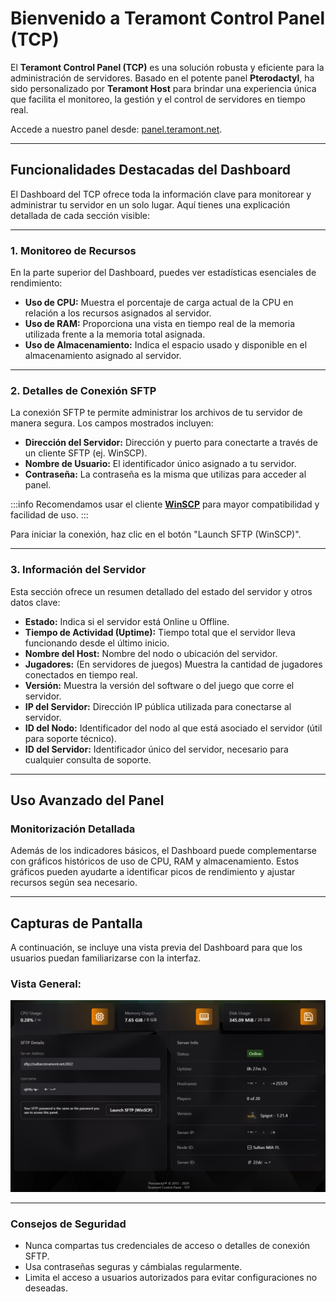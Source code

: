# Bienvenido a Teramont Control Panel (TCP)

El **Teramont Control Panel (TCP)** es una solución robusta y eficiente para la administración de servidores. Basado en el potente panel **Pterodactyl**, ha sido personalizado por **Teramont Host** para brindar una experiencia única que facilita el monitoreo, la gestión y el control de servidores en tiempo real.

Accede a nuestro panel desde: [panel.teramont.net](https://panel.teramont.net).

---

## Funcionalidades Destacadas del Dashboard

El Dashboard del TCP ofrece toda la información clave para monitorear y administrar tu servidor en un solo lugar. Aquí tienes una explicación detallada de cada sección visible:

---

### **1. Monitoreo de Recursos**
En la parte superior del Dashboard, puedes ver estadísticas esenciales de rendimiento:

- **Uso de CPU:** Muestra el porcentaje de carga actual de la CPU en relación a los recursos asignados al servidor.
- **Uso de RAM:** Proporciona una vista en tiempo real de la memoria utilizada frente a la memoria total asignada.
- **Uso de Almacenamiento:** Indica el espacio usado y disponible en el almacenamiento asignado al servidor.

---

### **2. Detalles de Conexión SFTP**
La conexión SFTP te permite administrar los archivos de tu servidor de manera segura. Los campos mostrados incluyen:

- **Dirección del Servidor:** Dirección y puerto para conectarte a través de un cliente SFTP (ej. WinSCP).
- **Nombre de Usuario:** El identificador único asignado a tu servidor.
- **Contraseña:** La contraseña es la misma que utilizas para acceder al panel.

:::info
Recomendamos usar el cliente **[WinSCP](https://winscp.net/eng/index.php)** para mayor compatibilidad y facilidad de uso.
:::

Para iniciar la conexión, haz clic en el botón "Launch SFTP (WinSCP)".

---

### **3. Información del Servidor**
Esta sección ofrece un resumen detallado del estado del servidor y otros datos clave:

- **Estado:** Indica si el servidor está Online u Offline.
- **Tiempo de Actividad (Uptime):** Tiempo total que el servidor lleva funcionando desde el último inicio.
- **Nombre del Host:** Nombre del nodo o ubicación del servidor.
- **Jugadores:** (En servidores de juegos) Muestra la cantidad de jugadores conectados en tiempo real.
- **Versión:** Muestra la versión del software o del juego que corre el servidor.
- **IP del Servidor:** Dirección IP pública utilizada para conectarse al servidor.
- **ID del Nodo:** Identificador del nodo al que está asociado el servidor (útil para soporte técnico).
- **ID del Servidor:** Identificador único del servidor, necesario para cualquier consulta de soporte.

---

## Uso Avanzado del Panel

### **Monitorización Detallada**
Además de los indicadores básicos, el Dashboard puede complementarse con gráficos históricos de uso de CPU, RAM y almacenamiento. Estos gráficos pueden ayudarte a identificar picos de rendimiento y ajustar recursos según sea necesario.

---

## Capturas de Pantalla

A continuación, se incluye una vista previa del Dashboard para que los usuarios puedan familiarizarse con la interfaz.

### Vista General:
![Vista del Dashboard](../../static/tcp_assets/imgs/dashboard.png)

---

### **Consejos de Seguridad**
- Nunca compartas tus credenciales de acceso o detalles de conexión SFTP.
- Usa contraseñas seguras y cámbialas regularmente.
- Limita el acceso a usuarios autorizados para evitar configuraciones no deseadas.